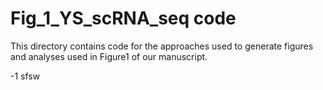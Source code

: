 # Fig_1_YS_scRNA_seq code
This directory contains code for the approaches used to generate figures and analyses used in Figure1 of our manuscript. 

-1 sfsw
